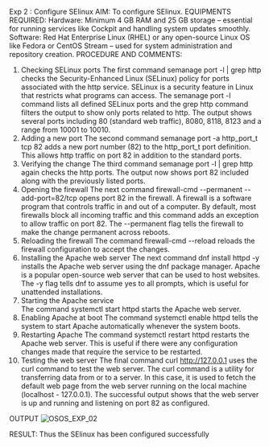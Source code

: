 Exp 2 : Configure SElinux
AIM:
To configure SElinux.
EQUIPMENTS REQUIRED:
Hardware: Minimum 4 GB RAM and 25 GB storage – essential for running services like Cockpit and handling system updates smoothly.
Software: Red Hat Enterprise Linux (RHEL) or any open-source Linux OS like Fedora or CentOS Stream – used for system administration and repository creation.
PROCEDURE AND COMMENTS:
1. Checking SELinux ports
 The first command semanage port -l | grep http checks the Security-Enhanced Linux (SELinux) policy for ports associated with the http service. SELinux is a security feature in Linux that restricts what programs can access. The semanage port -l command lists all defined SELinux ports and the grep http command filters the output to show only ports related to http. 
The output shows several ports including 80 (standard web traffic), 8080, 8118, 8123 and a range from 10001 to 10010. 
2. Adding a new port 
The second command semanage port -a http_port_t tcp 82 adds a new port number (82) to the http_port_t port definition. This allows http traffic on port 82 in addition to the standard ports. 
3. Verifying the change 
The third command semanage port -l | grep http again checks the http ports. The output now shows port 82 included along with the previously listed ports. 
4. Opening the firewall 
The next command firewall-cmd --permanent --add-port=82/tcp opens port 82 in the firewall. A firewall is a software program that controls traffic in and out of a computer. By default, most firewalls block all incoming traffic and this command adds an exception to allow traffic on port 82. The  --permanent flag tells the firewall to make the change permanent across reboots.
5. Reloading the firewall 
The command firewall-cmd --reload reloads the firewall configuration to accept the changes.  
6. Installing the Apache web server 
The next command dnf install httpd -y installs the Apache web server using the dnf package manager. Apache is a popular open-source web server that can be used to host websites. The -y flag tells dnf to assume yes to all prompts, which is useful for unattended installations. 
7. Starting the Apache service  
The command systemctl start httpd starts the Apache web server. 
8. Enabling Apache at boot
 The command systemctl enable httpd tells the system to start Apache automatically whenever the system boots. 
9. Restarting Apache 
The command systemctl restart httpd restarts the Apache web server. This is useful if there were any configuration changes made that require the service to be restarted.
 10. Testing the web server 
The final command curl http://127.0.0.1 uses the curl command to test the web server. The curl command is a utility for transferring data from or to a server. In this case, it is used to fetch the default web page from the web server running on the local machine (localhost - 127.0.0.1).
The successful output shows that the web server is up and running and listening on port 82 as configured.

OUTPUT
![OSOS_EXP_02](https://github.com/user-attachments/assets/cb25896c-0a5e-4049-b929-7fd56c647fa3)

RESULT:
Thus the SElinux has been configured successfully
